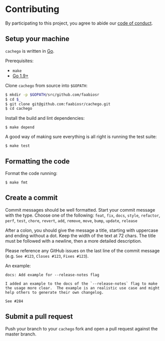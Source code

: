 # Contributing

By participating to this project, you agree to abide our [code of conduct](/CODE_OF_CONDUCT.md).

## Setup your machine

`cachego` is written in [Go](https://golang.org/).

Prerequisites:

* `make`
* [Go 1.9+](https://golang.org/doc/install)

Clone `cachego` from source into `$GOPATH`:

```sh
$ mkdir -p $GOPATH/src/github.com/faabiosr
$ cd $_
$ git clone git@github.com:faabiosr/cachego.git
$ cd cachego
```

Install the build and lint dependencies:
```console
$ make depend
```

A good way of making sure everything is all right is running the test suite:
```console
$ make test
```

## Formatting the code
Format the code running:
```console
$ make fmt
```

## Create a commit

Commit messages should be well formatted.
Start your commit message with the type. Choose one of the following:
`feat`, `fix`, `docs`, `style`, `refactor`, `perf`, `test`, `chore`, `revert`, `add`, `remove`, `move`, `bump`, `update`, `release`

After a colon, you should give the message a title, starting with uppercase and ending without a dot.
Keep the width of the text at 72 chars.
The title must be followed with a newline, then a more detailed description.

Please reference any GitHub issues on the last line of the commit message (e.g. `See #123`, `Closes #123`, `Fixes #123`).

An example:

```
docs: Add example for --release-notes flag

I added an example to the docs of the `--release-notes` flag to make
the usage more clear.  The example is an realistic use case and might
help others to generate their own changelog.

See #284
```

## Submit a pull request

Push your branch to your `cachego` fork and open a pull request against the
master branch.
